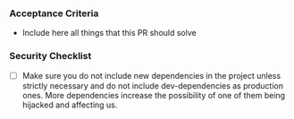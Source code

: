 ### Acceptance Criteria
- Include here all things that this PR should solve

### Security Checklist
- [ ] Make sure you do not include new dependencies in the project unless strictly necessary and do not include dev-dependencies as production ones. More dependencies increase the possibility of one of them being hijacked and affecting us.
